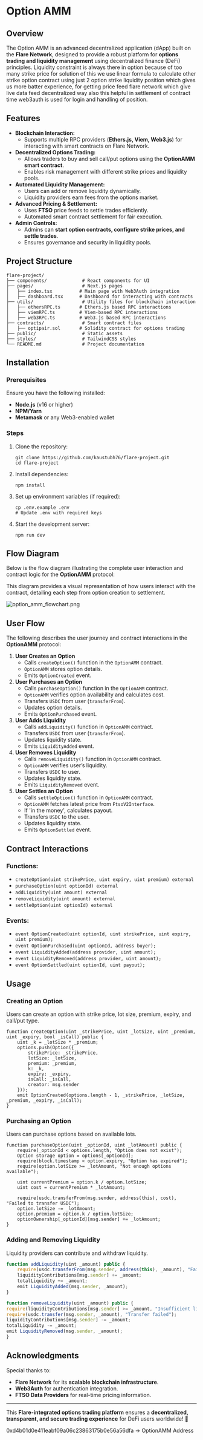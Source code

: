 # Option AMM

## Overview

The Option AMM is an advanced decentralized application (dApp) built on the **Flare Network**, designed to provide a robust platform for **options trading and liquidity management** using decentralized finance (DeFi) principles. Liquidity constraint is always there in option because of too many strike price for solution of this we use linear formula to calculate other strike option contract using just 2 option strike liquidity position which gives us more batter experience, for getting price feed flare network which give live data feed decentralized way also this helpful in settlement of contract time web3auth is used for login and handling of position.

## Features

- **Blockchain Interaction:**
    - Supports multiple RPC providers (**Ethers.js, Viem, Web3.js**) for interacting with smart contracts on Flare Network.
- **Decentralized Options Trading:**
    - Allows traders to buy and sell call/put options using the **OptionAMM smart contract**.
    - Enables risk management with different strike prices and liquidity pools.
- **Automated Liquidity Management:**
    - Users can add or remove liquidity dynamically.
    - Liquidity providers earn fees from the options market.
- **Advanced Pricing & Settlement:**
    - Uses **FTSO** price feeds to settle trades efficiently.
    - Automated smart contract settlement for fair execution.
- **Admin Controls:**
    - Admins can **start option contracts, configure strike prices, and settle trades**.
    - Ensures governance and security in liquidity pools.

## Project Structure

```
flare-project/
├── components/             # React components for UI
├── pages/                  # Next.js pages
│   ├── index.tsx          # Main page with Web3Auth integration
│   ├── dashboard.tsx      # Dashboard for interacting with contracts
├── utils/                  # Utility files for blockchain interaction
│   ├── ethersRPC.ts       # Ethers.js based RPC interactions
│   ├── viemRPC.ts         # Viem-based RPC interactions
│   ├── web3RPC.ts         # Web3.js based RPC interactions
├── contracts/              # Smart contract files
│   ├── optipair.sol       # Solidity contract for options trading
├── public/                 # Static assets
├── styles/                 # TailwindCSS styles
└── README.md               # Project documentation

```

## Installation

### Prerequisites

Ensure you have the following installed:

- **Node.js** (v16 or higher)
- **NPM/Yarn**
- **Metamask** or any Web3-enabled wallet

### Steps

1. Clone the repository:
    
    ```
    git clone https://github.com/kaustubh76/flare-project.git
    cd flare-project
    
    ```
    
2. Install dependencies:
    
    ```
    npm install
    
    ```
    
3. Set up environment variables (if required):
    
    ```
    cp .env.example .env
    # Update .env with required keys
    
    ```
    
4. Start the development server:
    
    ```
    npm run dev
    
    ```
    

## Flow Diagram

Below is the flow diagram illustrating the complete user interaction and contract logic for the **OptionAMM** protocol:

This diagram provides a visual representation of how users interact with the contract, detailing each step from option creation to settlement.

![option_amm_flowchart.png](attachment:86f43461-3d8e-4f48-a954-3147bb3710a5:option_amm_flowchart.png)

## User Flow

The following describes the user journey and contract interactions in the **OptionAMM** protocol:

1. **User Creates an Option**
    - Calls `createOption()` function in the `OptionAMM` contract.
    - `OptionAMM` stores option details.
    - Emits `OptionCreated` event.
2. **User Purchases an Option**
    - Calls `purchaseOption()` function in the `OptionAMM` contract.
    - `OptionAMM` verifies option availability and calculates cost.
    - Transfers `USDC` from user (`transferFrom`).
    - Updates option details.
    - Emits `OptionPurchased` event.
3. **User Adds Liquidity**
    - Calls `addLiquidity()` function in `OptionAMM` contract.
    - Transfers `USDC` from user (`transferFrom`).
    - Updates liquidity state.
    - Emits `LiquidityAdded` event.
4. **User Removes Liquidity**
    - Calls `removeLiquidity()` function in `OptionAMM` contract.
    - `OptionAMM` verifies user’s liquidity.
    - Transfers `USDC` to user.
    - Updates liquidity state.
    - Emits `LiquidityRemoved` event.
5. **User Settles an Option**
    - Calls `settleOption()` function in `OptionAMM` contract.
    - `OptionAMM` fetches latest price from `FtsoV2Interface`.
    - If 'in the money', calculates payout.
    - Transfers `USDC` to the user.
    - Updates liquidity state.
    - Emits `OptionSettled` event.

## Contract Interactions

### Functions:

- `createOption(uint strikePrice, uint expiry, uint premium) external`
- `purchaseOption(uint optionId) external`
- `addLiquidity(uint amount) external`
- `removeLiquidity(uint amount) external`
- `settleOption(uint optionId) external`

### Events:

- `event OptionCreated(uint optionId, uint strikePrice, uint expiry, uint premium);`
- `event OptionPurchased(uint optionId, address buyer);`
- `event LiquidityAdded(address provider, uint amount);`
- `event LiquidityRemoved(address provider, uint amount);`
- `event OptionSettled(uint optionId, uint payout);`

## 

## Usage

### Creating an Option

Users can create an option with strike price, lot size, premium, expiry, and call/put type.

```solidity
function createOption(uint _strikePrice, uint _lotSize, uint _premium, uint _expiry, bool _isCall) public {
    uint _k = _lotSize * _premium;
    options.push(Option({
        strikePrice: _strikePrice,
        lotSize: _lotSize,
        premium: _premium,
        k: _k,
        expiry: _expiry,
        isCall: _isCall,
        creator: msg.sender
    }));
    emit OptionCreated(options.length - 1, _strikePrice, _lotSize, _premium, _expiry, _isCall);
}

```

### Purchasing an Option

Users can purchase options based on available lots.

```solidity
function purchaseOption(uint _optionId, uint _lotAmount) public {
    require(_optionId < options.length, "Option does not exist");
    Option storage option = options[_optionId];
    require(block.timestamp < option.expiry, "Option has expired");
    require(option.lotSize >= _lotAmount, "Not enough options available");

    uint currentPremium = option.k / option.lotSize;
    uint cost = currentPremium * _lotAmount;

    require(usdc.transferFrom(msg.sender, address(this), cost), "Failed to transfer USDC");
    option.lotSize -= _lotAmount;
    option.premium = option.k / option.lotSize;
    optionOwnership[_optionId][msg.sender] += _lotAmount;
}

```

### Adding and Removing Liquidity

Liquidity providers can contribute and withdraw liquidity.

```jsx
function addLiquidity(uint _amount) public {
    require(usdc.transferFrom(msg.sender, address(this), _amount), "Failed to transfer USDC");
    liquidityContributions[msg.sender] += _amount;
    totalLiquidity += _amount;
    emit LiquidityAdded(msg.sender, _amount);
}
```

```jsx
function removeLiquidity(uint _amount) public {
require(liquidityContributions[msg.sender] >= _amount, "Insufficient liquidity");
require(usdc.transfer(msg.sender, _amount), "Transfer failed");
liquidityContributions[msg.sender] -= _amount;
totalLiquidity -= _amount;
emit LiquidityRemoved(msg.sender, _amount);
}
```

## Acknowledgments

Special thanks to:

- **Flare Network** for its **scalable blockchain infrastructure**.
- **Web3Auth** for authentication integration.
- **FTSO Data Providers** for real-time pricing information.

---

This **Flare-integrated options trading platform** ensures a **decentralized, transparent, and secure trading experience** for DeFi users worldwide! 🚀

0xd4b01d0e411eabf09a06c23863175b0e56a56dfa -> OptionAMM Address
